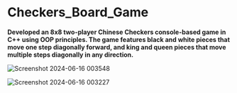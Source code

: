 # Checkers_Board_Game
**Developed an 8x8 two-player Chinese Checkers console-based game in C++ using OOP principles.
The game features black and white pieces that move one step diagonally forward, and king and queen
pieces that move multiple steps diagonally in any direction.**

![Screenshot 2024-06-16 003548](https://github.com/wanderergaurav/Checkers_Board_Game/assets/121711498/32ec55c8-c615-401d-8e3c-a741406bdcf1)

![Screenshot 2024-06-16 003227](https://github.com/wanderergaurav/Checkers_Board_Game/assets/121711498/880030f4-2d66-490b-8b94-36cec4f1d249)
